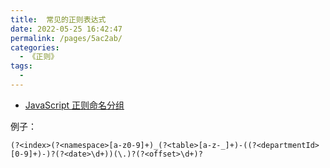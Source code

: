 ```yaml
---
title:  常见的正则表达式
date: 2022-05-25 16:42:47
permalink: /pages/5ac2ab/
categories:
  - 《正则》
tags:
  - 
---
```

- [JavaScript 正则命名分组](https://cloud.tencent.com/developer/article/1499703)

例子：
```
(?<index>(?<namespace>[a-z0-9]+)_(?<table>[a-z-_]+)-((?<departmentId>[0-9]+)-)?(?<date>\d+))(\.)?(?<offset>\d+)?
```